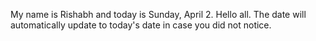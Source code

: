 My name is Rishabh and today is Sunday, April 2. Hello all. The date will automatically update to today's date in case you did not notice.
